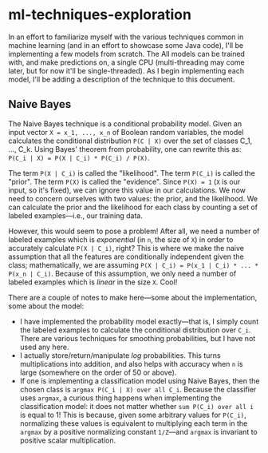 # ml-techniques-exploration

In an effort to familiarize myself with the various techniques common in machine learning (and in an effort to showcase some Java code), I'll be implementing a few models from scratch. The All models can be trained with, and make predictions on, a single CPU (multi-threading may come later, but for now it'll be single-threaded). As I begin implementing each model, I'll be adding a description of the technique to this document. 

## Naive Bayes

The Naive Bayes technique is a conditional probability model. Given an input vector ``X = x_1, ..., x_n`` of Boolean random variables, the model calculates the conditional distribution ``P(C | X)`` over the set of classes C_1, ..., C_k. Using Bayes' theorem from probability, one can rewrite this as: ``P(C_i | X) = P(X | C_i) * P(C_i) / P(X)``. 

The term ``P(X | C_i)`` is called the "likelihood". The term ``P(C_i)`` is called the "prior". The term ``P(X)`` is called the "evidence". Since ``P(X) = 1`` (``X`` is our input, so it's fixed), we can ignore this value in our calculations. We now need to concern ourselves with two values: the prior, and the likelihood. We can calculate the prior and the likelihood for each class by counting a set of labeled examples&mdash;i.e., our training data. 

However, this would seem to pose a problem! After all, we need a number of labeled examples which is *exponential* (in ``n``, the size of ``X``) in order to accurately calculate ``P(X | C_i)``, right? This is where we make the naive assumption that all the features are conditionally independent given the class; mathematically, we are assuming ``P(X | C_i) = P(x_1 | C_i) * ... * P(x_n | C_i)``. Because of this assumption, we only need a number of labeled examples which is *linear* in the size ``X``. Cool!

There are a couple of notes to make here&mdash;some about the implementation, some about the model:
* I have implemented the probability model exactly&mdash;that is, I simply count the labeled examples to calculate the conditional distribution over ``C_i``. There are various techniques for smoothing probabilities, but I have not used any here. 
* I actually store/return/manipulate *log* probabilities. This turns multiplications into addition, and also helps with accuracy when ``n`` is large (somewhere on the order of 50 or above). 
* If one is implementing a classification model using Naive Bayes, then the chosen class is ``argmax P(C_i | X) over all C_i``. Because the classifier uses ``argmax``, a curious thing happens when implementing the classification model: it does not matter whether ``sum P(C_i) over all i`` is equal to 1! This is because, given some arbitrary values for ``P(C_i)``, normalizing these values is equivalent to multiplying each term in the ``argmax`` by a positive normalizing constant ``1/Z``&mdash;and ``argmax`` is invariant to positive scalar multiplication. 
